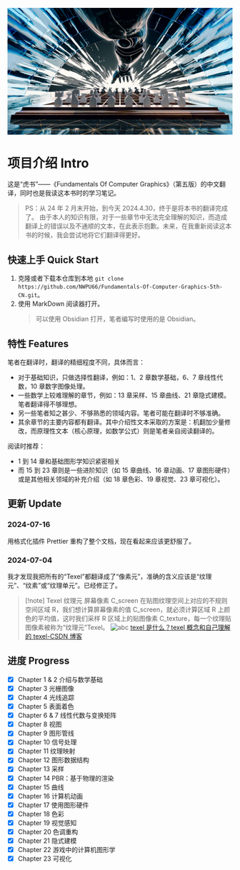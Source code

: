 ![](pic/AI3_ae_00000.png)

# 项目介绍 Intro

这是“虎书”——《Fundamentals Of Computer Graphics》（第五版）的中文翻译，同时也是我读这本书时的学习笔记。

> PS：从 24 年 2 月末开始，到今天 2024.4.30，终于是将本书的翻译完成了。
> 由于本人的知识有限，对于一些章节中无法完全理解的知识，而造成翻译上的错误以及不通顺的文本，在此表示抱歉。未来，在我重新阅读这本书的时候，我会尝试地将它们翻译得更好。

## 快速上手 Quick Start

1. 克隆或者下载本仓库到本地 `git clone https://github.com/NWPU66/Fundamentals-Of-Computer-Graphics-5th-CN.git`。
2. 使用 MarkDown 阅读器打开。
   > 可以使用 Obsidian 打开，笔者编写时使用的是 Obsidian。

## 特性 Features

笔者在翻译时，翻译的精细程度不同，具体而言：

- 对于基础知识，只做选择性翻译，例如：1、2 章数学基础，6、7 章线性代数，10 章数字图像处理。
- 一些数学上较难理解的章节，例如：13 章采样、15 章曲线、21 章隐式建模。笔者翻译得不够理想。
- 另一些笔者知之甚少、不够熟悉的领域内容。笔者可能在翻译时不够准确。
- 其余章节的主要内容都有翻译。其中介绍性文本采取的方案是：机翻加少量修改，而原理性文本（核心原理，如数学公式）则是笔者亲自阅读翻译的。

阅读时推荐：

- 1 到 14 章和基础图形学知识紧密相关
- 而 15 到 23 章则是一些进阶知识（如 15 章曲线、16 章动画、17 章图形硬件）或是其他相关领域的补充介绍（如 18 章色彩、19 章视觉、23 章可视化）。

## 更新 Update

### 2024-07-16

用格式化插件 Prettier 重构了整个文档，现在看起来应该更舒服了。

### 2024-07-04

我才发现我把所有的“Texel”都翻译成了“像素元”，准确的含义应该是“纹理元”、“纹素”或“纹理单元”。已经修正了。

> [!note] Texel 纹理元
> 屏幕像素 C_screen 在贴图纹理空间上对应的不规则空间区域 R，我们想计算屏幕像素的值 C_screen，就必须计算区域 R 上颜色的平均值，这时我们采样 R 区域上的贴图像素 C_texture，每一个纹理贴图像素被称为“纹理元”Texel。
> ![abc](https://img-blog.csdn.net/20170315165913210) 
> [texel 是什么？texel 概念和自己理解的 texel-CSDN 博客](https://blog.csdn.net/shenmifangke/article/details/56676471)

## 进度 Progress

- [x] Chapter 1 & 2 介绍与数学基础
- [x] Chapter 3 光栅图像
- [x] Chapter 4 光线追踪
- [x] Chapter 5 表面着色
- [x] Chapter 6 & 7 线性代数与变换矩阵
- [x] Chapter 8 视图
- [x] Chapter 9 图形管线
- [x] Chapter 10 信号处理
- [x] Chapter 11 纹理映射
- [x] Chapter 12 图形数据结构
- [x] Chapter 13 采样
- [x] Chapter 14 PBR：基于物理的渲染
- [x] Chapter 15 曲线
- [x] Chapter 16 计算机动画
- [x] Chapter 17 使用图形硬件
- [x] Chapter 18 色彩
- [x] Chapter 19 视觉感知
- [x] Chapter 20 色调重构
- [x] Chapter 21 隐式建模
- [x] Chapter 22 游戏中的计算机图形学
- [x] Chapter 23 可视化

